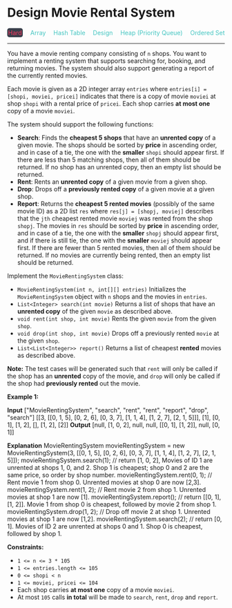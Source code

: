 # Design Movie Rental System

<div style="display: flex; justify-content: space-between; align-items: center">
<div style="color: #ff375f;
padding: 2px; background-color: #3a3f4b; border-radius: 5px;">Hard</div>
<div style="color: #46c6c2">Array</div>
<div style="color: #46c6c2">Hash Table</div>
<div style="color: #46c6c2">Design</div>
<div style="color: #46c6c2">Heap (Priority Queue)</div>
<div style="color: #46c6c2">Ordered Set</div>
</div>

---

You have a movie renting company consisting of `n` shops. You want to implement a renting system that supports searching for, booking, and returning movies. The system should also support generating a report of the currently rented movies.

Each movie is given as a 2D integer array `entries` where `entries[i] = [shopi, moviei, pricei]` indicates that there is a copy of movie `moviei` at shop `shopi` with a rental price of `pricei`. Each shop carries **at most one** copy of a movie `moviei`.

The system should support the following functions:

*   **Search**: Finds the **cheapest 5 shops** that have an **unrented copy** of a given movie. The shops should be sorted by **price** in ascending order, and in case of a tie, the one with the **smaller** `shopi` should appear first. If there are less than 5 matching shops, then all of them should be returned. If no shop has an unrented copy, then an empty list should be returned.
*   **Rent**: Rents an **unrented copy** of a given movie from a given shop.
*   **Drop**: Drops off a **previously rented copy** of a given movie at a given shop.
*   **Report**: Returns the **cheapest 5 rented movies** (possibly of the same movie ID) as a 2D list `res` where `res[j] = [shopj, moviej]` describes that the `jth` cheapest rented movie `moviej` was rented from the shop `shopj`. The movies in `res` should be sorted by **price** in ascending order, and in case of a tie, the one with the **smaller** `shopj` should appear first, and if there is still tie, the one with the **smaller** `moviej` should appear first. If there are fewer than 5 rented movies, then all of them should be returned. If no movies are currently being rented, then an empty list should be returned.

Implement the `MovieRentingSystem` class:

*   `MovieRentingSystem(int n, int[][] entries)` Initializes the `MovieRentingSystem` object with `n` shops and the movies in `entries`.
*   `List<Integer> search(int movie)` Returns a list of shops that have an **unrented copy** of the given `movie` as described above.
*   `void rent(int shop, int movie)` Rents the given `movie` from the given `shop`.
*   `void drop(int shop, int movie)` Drops off a previously rented `movie` at the given `shop`.
*   `List<List<Integer>> report()` Returns a list of cheapest **rented** movies as described above.

**Note:** The test cases will be generated such that `rent` will only be called if the shop has an **unrented** copy of the movie, and `drop` will only be called if the shop had **previously rented** out the movie.

**Example 1:**

**Input**
\["MovieRentingSystem", "search", "rent", "rent", "report", "drop", "search"\]
\[\[3, \[\[0, 1, 5\], \[0, 2, 6\], \[0, 3, 7\], \[1, 1, 4\], \[1, 2, 7\], \[2, 1, 5\]\]\], \[1\], \[0, 1\], \[1, 2\], \[\], \[1, 2\], \[2\]\]
**Output**
\[null, \[1, 0, 2\], null, null, \[\[0, 1\], \[1, 2\]\], null, \[0, 1\]\]

**Explanation**
MovieRentingSystem movieRentingSystem = new MovieRentingSystem(3, \[\[0, 1, 5\], \[0, 2, 6\], \[0, 3, 7\], \[1, 1, 4\], \[1, 2, 7\], \[2, 1, 5\]\]);
movieRentingSystem.search(1);  // return \[1, 0, 2\], Movies of ID 1 are unrented at shops 1, 0, and 2. Shop 1 is cheapest; shop 0 and 2 are the same price, so order by shop number.
movieRentingSystem.rent(0, 1); // Rent movie 1 from shop 0. Unrented movies at shop 0 are now \[2,3\].
movieRentingSystem.rent(1, 2); // Rent movie 2 from shop 1. Unrented movies at shop 1 are now \[1\].
movieRentingSystem.report();   // return \[\[0, 1\], \[1, 2\]\]. Movie 1 from shop 0 is cheapest, followed by movie 2 from shop 1.
movieRentingSystem.drop(1, 2); // Drop off movie 2 at shop 1. Unrented movies at shop 1 are now \[1,2\].
movieRentingSystem.search(2);  // return \[0, 1\]. Movies of ID 2 are unrented at shops 0 and 1. Shop 0 is cheapest, followed by shop 1.

**Constraints:**

*   `1 <= n <= 3 * 105`
*   `1 <= entries.length <= 105`
*   `0 <= shopi < n`
*   `1 <= moviei, pricei <= 104`
*   Each shop carries **at most one** copy of a movie `moviei`.
*   At most `105` calls **in total** will be made to `search`, `rent`, `drop` and `report`.